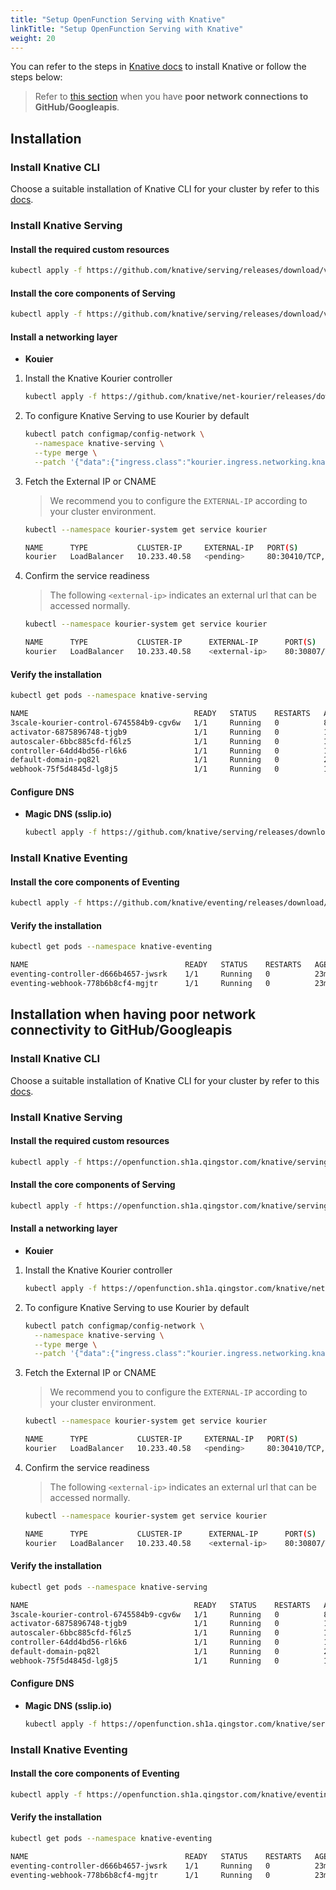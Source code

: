 ```yaml
---
title: "Setup OpenFunction Serving with Knative"
linkTitle: "Setup OpenFunction Serving with Knative"
weight: 20
---
```


You can refer to the steps in [Knative docs](https://knative.dev/docs/install/any-kubernetes-cluster/) to install Knative or follow the steps below:
> Refer to [this section](#installation-when-having-poor-network-connectivity-to-githubgoogleapis) when you have **poor network connections to GitHub/Googleapis**.

## Installation

### Install Knative CLI

Choose a suitable installation of Knative CLI for your cluster by refer to this [docs](https://knative.dev/docs/client/install-kn/).

### Install Knative Serving

#### Install the required custom resources

```bash
kubectl apply -f https://github.com/knative/serving/releases/download/v0.23.0/serving-crds.yaml
```

#### Install the core components of Serving

```bash
kubectl apply -f https://github.com/knative/serving/releases/download/v0.23.0/serving-core.yaml
```

#### Install a networking layer

- **Kouier**

1. Install the Knative Kourier controller
   
    ```bash
    kubectl apply -f https://github.com/knative/net-kourier/releases/download/v0.23.0/kourier.yaml
    ```
2. To configure Knative Serving to use Kourier by default
   
    ```bash
    kubectl patch configmap/config-network \
      --namespace knative-serving \
      --type merge \
      --patch '{"data":{"ingress.class":"kourier.ingress.networking.knative.dev"}}'
    ```

3. Fetch the External IP or CNAME

    >We recommend you to configure the ```EXTERNAL-IP``` according to your cluster environment.

    ```bash
    kubectl --namespace kourier-system get service kourier
    
    NAME      TYPE           CLUSTER-IP     EXTERNAL-IP   PORT(S)                      AGE
    kourier   LoadBalancer   10.233.40.58   <pending>     80:30410/TCP,443:31324/TCP   3m38s
    ```

4. Confirm the service readiness
   
    >The following ```<external-ip>``` indicates an external url that can be accessed normally.

    ```bash
    kubectl --namespace kourier-system get service kourier
    
    NAME      TYPE           CLUSTER-IP      EXTERNAL-IP      PORT(S)                      AGE
    kourier   LoadBalancer   10.233.40.58    <external-ip>    80:30807/TCP,443:32762/TCP   18m
    ```

#### Verify the installation

```bash
kubectl get pods --namespace knative-serving

NAME                                     READY   STATUS    RESTARTS   AGE
3scale-kourier-control-6745584b9-cgv6w   1/1     Running   0          8m47s
activator-6875896748-tjgb9               1/1     Running   0          11m
autoscaler-6bbc885cfd-f6lz5              1/1     Running   0          11m
controller-64dd4bd56-rl6k6               1/1     Running   0          11m
default-domain-pq82l                     1/1     Running   0          2m2s
webhook-75f5d4845d-lg8j5                 1/1     Running   0          11m
```

#### Configure DNS

- **Magic DNS (sslip.io)**

    ```bash
    kubectl apply -f https://github.com/knative/serving/releases/download/v0.23.0/serving-default-domain.yaml
    ```

### Install Knative Eventing

#### Install the core components of Eventing

```bash
kubectl apply -f https://github.com/knative/eventing/releases/download/v0.23.0/eventing-core.yaml
```

#### Verify the installation

```bash
kubectl get pods --namespace knative-eventing

NAME                                   READY   STATUS    RESTARTS   AGE
eventing-controller-d666b4657-jwsrk    1/1     Running   0          23m
eventing-webhook-778b6b8cf4-mgjtr      1/1     Running   0          23m
```

## Installation when having poor network connectivity to GitHub/Googleapis

### Install Knative CLI

Choose a suitable installation of Knative CLI for your cluster by refer to this [docs](https://knative.dev/docs/client/install-kn/).

### Install Knative Serving

#### Install the required custom resources

```bash
kubectl apply -f https://openfunction.sh1a.qingstor.com/knative/serving/v0.23.0/serving-crds.yaml
```

#### Install the core components of Serving

```bash
kubectl apply -f https://openfunction.sh1a.qingstor.com/knative/serving/v0.23.0/serving-core.yaml
```

#### Install a networking layer

- **Kouier**

1. Install the Knative Kourier controller

    ```bash
    kubectl apply -f https://openfunction.sh1a.qingstor.com/knative/net-kourier/v0.23.0/kourier.yaml
    ```
2. To configure Knative Serving to use Kourier by default

    ```bash
    kubectl patch configmap/config-network \
      --namespace knative-serving \
      --type merge \
      --patch '{"data":{"ingress.class":"kourier.ingress.networking.knative.dev"}}'
    ```

3. Fetch the External IP or CNAME

   >We recommend you to configure the ```EXTERNAL-IP``` according to your cluster environment.

    ```bash
    kubectl --namespace kourier-system get service kourier
    
    NAME      TYPE           CLUSTER-IP     EXTERNAL-IP   PORT(S)                      AGE
    kourier   LoadBalancer   10.233.40.58   <pending>     80:30410/TCP,443:31324/TCP   3m38s
    ```

4. Confirm the service readiness

   >The following ```<external-ip>``` indicates an external url that can be accessed normally.

    ```bash
    kubectl --namespace kourier-system get service kourier
    
    NAME      TYPE           CLUSTER-IP      EXTERNAL-IP      PORT(S)                      AGE
    kourier   LoadBalancer   10.233.40.58    <external-ip>    80:30807/TCP,443:32762/TCP   18m
    ```

#### Verify the installation

```bash
kubectl get pods --namespace knative-serving

NAME                                     READY   STATUS    RESTARTS   AGE
3scale-kourier-control-6745584b9-cgv6w   1/1     Running   0          8m47s
activator-6875896748-tjgb9               1/1     Running   0          11m
autoscaler-6bbc885cfd-f6lz5              1/1     Running   0          11m
controller-64dd4bd56-rl6k6               1/1     Running   0          11m
default-domain-pq82l                     1/1     Running   0          2m2s
webhook-75f5d4845d-lg8j5                 1/1     Running   0          11m
```

#### Configure DNS

- **Magic DNS (sslip.io)**

    ```bash
    kubectl apply -f https://openfunction.sh1a.qingstor.com/knative/serving/v0.23.0/serving-default-domain.yaml
    ```

### Install Knative Eventing

#### Install the core components of Eventing

```bash
kubectl apply -f https://openfunction.sh1a.qingstor.com/knative/eventing/v0.23.0/eventing-core.yaml
```

#### Verify the installation

```bash
kubectl get pods --namespace knative-eventing

NAME                                   READY   STATUS    RESTARTS   AGE
eventing-controller-d666b4657-jwsrk    1/1     Running   0          23m
eventing-webhook-778b6b8cf4-mgjtr      1/1     Running   0          23m
```